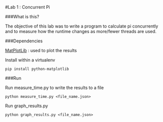 #Lab 1 : Concurrent Pi

###What is this?

 The objective of this lab was to write a program to calculate pi concurrently and to measure how the runtime changes as more/fewer threads are used.
 
###Dependencies

[MatPlotLib](http://matplotlib.org/) : used to plot the results

Install within a virtualenv

```
pip install python-matplotlib

```

###Run

Run measure_time.py to write the results to a file

```
python measure_time.py <file_name.json>
```
Run graph_results.py

```
python graph_results.py <file_name.json>
```